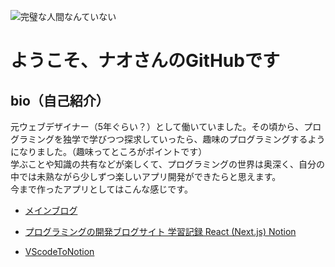 ![完璧な人間なんていない](https://github.com/naomina1201/readme-images/assets/145886100/055422e6-92a1-4633-a7f0-67c333ae11f2)


<h1>ようこそ、ナオさんのGitHubです</h1>
<h2>bio（自己紹介）</h2>
<p>元ウェブデザイナー（5年ぐらい？）として働いていました。その頃から、プログラミングを独学で学びつつ探求していったら、趣味のプログラミングするようになりました。（趣味ってところがポイントです）<br/>
学ぶことや知識の共有などが楽しくて、プログラミングの世界は奥深く、自分の中では未熟ながら少しずつ楽しいアプリ開発ができたらと思えます。<br/>
今まで作ったアプリとしてはこんな感じです。</p>

-  [メインブログ](https://naomina121.net)

-  [プログラミングの開発ブログサイト 学習記録 React (Next.js) Notion](https://naomina.com)

-  [VScodeToNotion](https://marketplace.visualstudio.com/items?itemName=naomina121.vscodetonotion)
